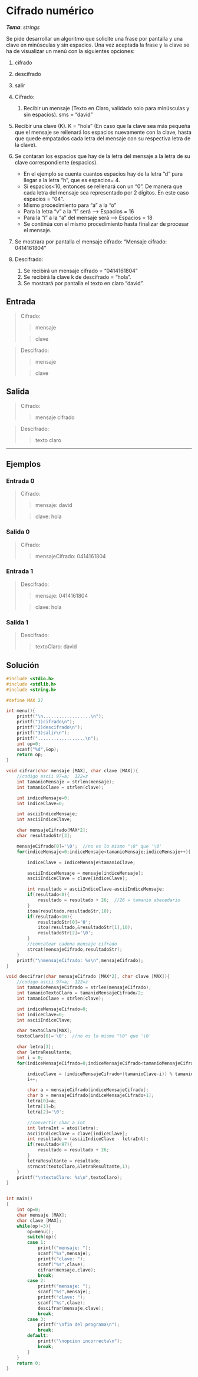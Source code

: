 # Cifrado numérico

_**Tema**_: _strings_


Se pide desarrollar un algoritmo que solicite una frase por pantalla y una clave en minúsculas y sin espacios. Una vez aceptada la frase y la clave se ha de visualizar un menú con la siguientes opciones:

1. cifrado
2. descifrado
3. salir


1. Cifrado:
    1. Recibir un mensaje (Texto en Claro, validado solo para minúsculas y sin espacios).
        sms = “david”

2. Recibir una clave (K).
    K = “hola”
    (En caso que la clave sea más pequeña que el mensaje se rellenará los espacios nuevamente con la clave, hasta que quede empatados cada letra del mensaje con su respectiva letra de la clave).

3. Se contaran los espacios que hay de la letra del mensaje a la letra de su clave correspondiente (espacios).

    - En el ejemplo se cuenta cuantos espacios hay de la letra “d” para llegar a la letra “h”, que es  espacios= 4.
    - Si espacios<10, entonces se rellenará con un “0”. De manera que cada letra del mensaje sea representado por 2 dígitos. En este caso espacios = “04”.
    - Mismo procedimiento para “a” a la “o”
    - Para la letra “v” a la “l” será --> Espacios = 16
    - Para la “i” a la “a” del mensaje será --> Espacios = 18
    - Se continúa con el mismo procedimiento hasta finalizar de procesar el mensaje.

4. Se mostrara por pantalla el mensaje cifrado:  “Mensaje cifrado: 0414161804”

2. Descifrado:
    1.	Se recibirá un mensaje cifrado = “0414161804”
    2.	Se recibirá la clave k de descifrado = “hola”.
    3.	Se mostrará por pantalla el texto en claro “david”.


## Entrada

> Cifrado:
>
> > mensaje
>
> > clave


> Descifrado:
>
> > mensaje
>
> > clave

## Salida

> Cifrado:
>
> > mensaje cifrado


> Descifrado:
>
> > texto claro

---

## Ejemplos

### Entrada 0
> Cifrado:
>
> > mensaje: david
>
> > clave: hola


### Salida 0

> Cifrado:
>
> > mensajeCifrado: 0414161804

### Entrada 1
> Descifrado:
>
> > mensaje: 0414161804
>
> > clave: hola


### Salida 1

> Descifrado:
>
>> textoClaro: david

## Solución

```C
#include <stdio.h>
#include <stdlib.h>
#include <string.h>

#define MAX 27

int menu(){
    printf("\n..................\n");
    printf("1)cifrado\n");
    printf("2)descifrado\n");
    printf("3)salir\n");
    printf("..................\n");
    int op=0;
    scanf("%d",&op);
    return op;
}

void cifrar(char mensaje [MAX], char clave [MAX]){
    //codigo ascii 97=a;  122=z
    int tamanioMensaje = strlen(mensaje);
    int tamanioClave = strlen(clave);

    int indiceMensaje=0;
    int indiceClave=0;

    int asciiIndiceMensaje;
    int asciiIndiceClave;

    char mensajeCifrado[MAX*2];
    char resultadoStr[3];

    mensajeCifrado[0]='\0';  //no es lo mismo "\0" que '\0'
    for(indiceMensaje=0;indiceMensaje<tamanioMensaje;indiceMensaje++){

        indiceClave = indiceMensaje%tamanioClave;

        asciiIndiceMensaje = mensaje[indiceMensaje];
        asciiIndiceClave = clave[indiceClave];

        int resultado = asciiIndiceClave-asciiIndiceMensaje;
        if(resultado<0){
            resultado = resultado + 26;  //26 = tamanio abecedario
        }
        itoa(resultado,resultadoStr,10);
        if(resultado<10){
            resultadoStr[0]='0';
            itoa(resultado,&resultadoStr[1],10);
            resultadoStr[2]='\0';
        }
        //concatear cadena mensaje cifrado
        strcat(mensajeCifrado,resultadoStr);
    }
    printf("\nmensajeCifrado: %s\n",mensajeCifrado);
}

void descifrar(char mensajeCifrado [MAX*2], char clave [MAX]){
    //codigo ascii 97=a;  122=z
    int tamanioMensajeCifrado = strlen(mensajeCifrado);
    int tamanioTextoClaro = tamanioMensajeCifrado/2;
    int tamanioClave = strlen(clave);

    int indiceMensajeCifrado=0;
    int indiceClave=0;
    int asciiIndiceClave;

    char textoClaro[MAX];
    textoClaro[0]='\0';  //no es lo mismo "\0" que '\0'

    char letra[3];
    char letraResultante;
    int i = 0;
    for(indiceMensajeCifrado=0;indiceMensajeCifrado<tamanioMensajeCifrado;indiceMensajeCifrado+=2){

        indiceClave = (indiceMensajeCifrado+(tamanioClave-i)) % tamanioClave;
        i++;

        char a = mensajeCifrado[indiceMensajeCifrado];
        char b = mensajeCifrado[indiceMensajeCifrado+1];
        letra[0]=a;
        letra[1]=b;
        letra[2]='\0';

        //convertir char a int
        int letraInt = atoi(letra);
        asciiIndiceClave = clave[indiceClave];
        int resultado = (asciiIndiceClave - letraInt);
        if(resultado<97){
            resultado = resultado + 26;
        }
        letraResultante = resultado;
        strncat(textoClaro,&letraResultante,1);
    }
    printf("\ntextoClaro: %s\n",textoClaro);
}


int main()
{
    int op=0;
    char mensaje [MAX];
    char clave [MAX];
    while(op!=3){
        op=menu();
        switch(op){
        case 1:
            printf("mensaje: ");
            scanf("%s",mensaje);
            printf("clave: ");
            scanf("%s",clave);
            cifrar(mensaje,clave);
            break;
        case 2:
            printf("mensaje: ");
            scanf("%s",mensaje);
            printf("clave: ");
            scanf("%s",clave);
            descifrar(mensaje,clave);
            break;
        case 3:
            printf("\nfin del programa\n");
            break;
        default:
            printf("\nopcion incorrecta\n");
            break;
        }
    }
    return 0;
}

```
